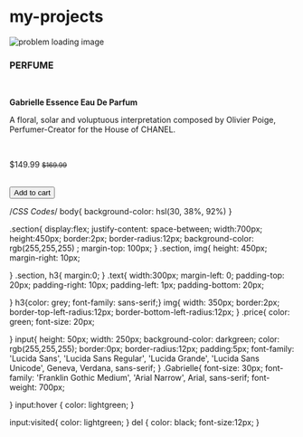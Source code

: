 # my-projects
<!DOCTYPE html>
<html lang="en">
  <head>
    <meta charset="UTF-8" />
    <meta http-equiv="X-UA-Compatible" content="IE=edge" />
    <meta name="viewport" content="width=device-width, initial-scale=1.0" />
    <title>Product Preview Card</title>
    <link href="product preview card.css" rel="stylesheet" />
  </head>
  <body>
    <div class="section">
       <img src="images/perfume.jpg" alt="problem loading image" />
        <div class="text">
          <h3>PERFUME</h3>
          <br>
          <strong><p class="Gabrielle">Gabrielle Essence Eau De Parfum</p></strong>
          <p>
            A floral, solar and voluptuous interpretation composed by Olivier
            Poige, Perfumer-Creator for the House of CHANEL.
          </p>
          <br>
          <p class="price"><bold>$149.99 </bold><small><del>$169.99</del></small></p>  
          <br>
          <input type="submit" value="Add to cart"></input>
        </div>
    </div>
  </body>
</html>

/*CSS Codes*/
body{
    background-color: hsl(30, 38%, 92%)
}

.section{
    display:flex;
    justify-content: space-between;
    width:700px;
    height:450px;
    border:2px; 
    border-radius:12px; 
    background-color:  rgb(255,255,255) ;
    margin-top: 100px;
}
.section, img{
    height: 450px;
    margin-right: 10px;

    

}
.section, h3{
    margin:0;
}
.text{
    width:300px;
    margin-left: 0;
    padding-top: 20px;
    padding-right: 10px;
    padding-left: 1px;
    padding-bottom: 20px;
        
}
h3{color: grey;
font-family: sans-serif;}
img{
    width: 350px;
    border:2px; 
    border-top-left-radius:12px;
    border-bottom-left-radius:12px;
}
.price{
    color: green;
    font-size: 20px;
    

}
input{
    height: 50px;
    width: 250px;
    background-color: darkgreen;
    color: rgb(255,255,255);
    border:0px;
    border-radius:12px;
    padding:5px;
    font-family: 'Lucida Sans', 'Lucida Sans Regular', 'Lucida Grande', 'Lucida Sans Unicode', Geneva, Verdana, sans-serif;
}
.Gabrielle{
    font-size: 30px;
    font-family: 'Franklin Gothic Medium', 'Arial Narrow', Arial, sans-serif;
    font-weight: 700px;

}
input:hover {
    color: lightgreen;
}

input:visited{
    color: lightgreen;
}
del {
    color: black;
    font-size:12px;
}
